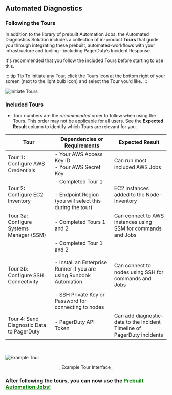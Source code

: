 ## Automated Diagnostics
### Following the Tours

In addition to the library of prebuilt Automation Jobs, the Automated Diagnostics Solution includes a collection of in-product **Tours** that guide you through integrating these prebuilt, automated-workflows with your infrastructure and tooling - including PagerDuty’s Incident Response.

It's recommended that you follow the included Tours before starting to use this.

::: tip Tip
To initiate any Tour, click the Tours icon at the bottom right of your screen (next to the light bulb icon) and select the Tour you’d like.
:::

![Initiate Tours](/assets/img/solutions-auto-diag-initiate-tours.png)<br>

### Included Tours

* Tour numbers are the _recommended_ order to follow when using the Tours. This order may not be applicable for all users.  See the **Expected Result** column to identify which Tours are relevant for you.

| Tour | Dependencies or Requirements | Expected Result |
|---|---|---|
| Tour 1: Configure AWS Credentials | - Your AWS Access Key ID<br> - Your AWS Secret Key | Can run most included AWS Jobs |
| Tour 2: Configure EC2 Inventory | - Completed Tour 1<br><br> - Endpoint Region  (you will select this during the tour) | EC2 instances added to the Node-Inventory |
| Tour 3a: Configure Systems Manager (SSM) | - Completed Tours 1 and 2 | Can connect to AWS instances using SSM for commands and Jobs |
| Tour 3b: Configure SSH Connectivity | - Completed Tour 1 and 2<br><br> - Install an Enterprise Runner if you are using Runbook Automation<br><br> - SSH Private Key or Password for connecting to nodes | Can connect to nodes using SSH for commands and Jobs |
| Tour 4: Send Diagnostic Data to PagerDuty | - PagerDuty API Token | Can add diagnostic-data to the Incident Timeline of PagerDuty incidents |

<br>

![Example Tour](/assets/img/solutions-auto-diag-example-tour.png)
<center>_Example Tour Interface_</center>

### **After following the tours, you can now use the [<span style="color:green"><ins>Prebuilt Automation Jobs!</ins></span>](/learning/solutions/automated-diagnostics/jobs.md)**